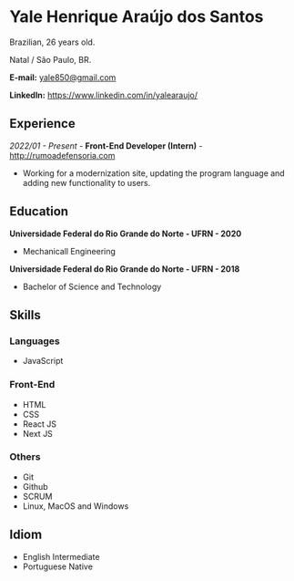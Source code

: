 # Yale Henrique Araújo dos Santos
Brazilian, 26 years old.

Natal / São Paulo, BR.

**E-mail:** [yale850@gmail.com](mailto:yale850@gmail.com)

**LinkedIn:** https://www.linkedin.com/in/yalearaujo/

## Experience

*2022/01 - Present* - **Front-End Developer (Intern)** - http://rumoadefensoria.com
* Working for a modernization site, updating the program language and adding new functionality to users.

## Education

**Universidade Federal do Rio Grande do Norte - UFRN - 2020** 

* Mechanicall Engineering

**Universidade Federal do Rio Grande do Norte - UFRN - 2018** 

* Bachelor of Science and Technology

## Skills

### Languages

* JavaScript

### Front-End
* HTML
* CSS
* React JS
* Next JS

### Others
* Git
* Github
* SCRUM
* Linux, MacOS and Windows

## Idiom
* English Intermediate
* Portuguese Native
